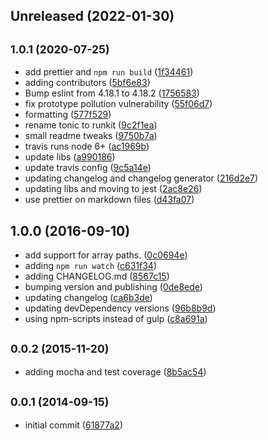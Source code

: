 ## Unreleased (2022-01-30)

## <small>1.0.1 (2020-07-25)</small>

- add prettier and `npm run build` ([1f34461](https://github.com/skratchdot/object-path-set/commit/1f34461))
- adding contributors ([5bf6e83](https://github.com/skratchdot/object-path-set/commit/5bf6e83))
- Bump eslint from 4.18.1 to 4.18.2 ([1756583](https://github.com/skratchdot/object-path-set/commit/1756583))
- fix prototype pollution vulnerability ([55f06d7](https://github.com/skratchdot/object-path-set/commit/55f06d7))
- formatting ([577f529](https://github.com/skratchdot/object-path-set/commit/577f529))
- rename tonic to runkit ([9c2f1ea](https://github.com/skratchdot/object-path-set/commit/9c2f1ea))
- small readme tweaks ([9750b7a](https://github.com/skratchdot/object-path-set/commit/9750b7a))
- travis runs node 6+ ([ac1969b](https://github.com/skratchdot/object-path-set/commit/ac1969b))
- update libs ([a990186](https://github.com/skratchdot/object-path-set/commit/a990186))
- update travis config ([9c5a14e](https://github.com/skratchdot/object-path-set/commit/9c5a14e))
- updating changelog and changelog generator ([216d2e7](https://github.com/skratchdot/object-path-set/commit/216d2e7))
- updating libs and moving to jest ([2ac8e26](https://github.com/skratchdot/object-path-set/commit/2ac8e26))
- use prettier on markdown files ([d43fa07](https://github.com/skratchdot/object-path-set/commit/d43fa07))

## 1.0.0 (2016-09-10)

- add support for array paths. ([0c0694e](https://github.com/skratchdot/object-path-set/commit/0c0694e))
- adding `npm run watch` ([c631f34](https://github.com/skratchdot/object-path-set/commit/c631f34))
- adding CHANGELOG.md ([8567c15](https://github.com/skratchdot/object-path-set/commit/8567c15))
- bumping version and publishing ([0de8ede](https://github.com/skratchdot/object-path-set/commit/0de8ede))
- updating changelog ([ca6b3de](https://github.com/skratchdot/object-path-set/commit/ca6b3de))
- updating devDependency versions ([96b8b9d](https://github.com/skratchdot/object-path-set/commit/96b8b9d))
- using npm-scripts instead of gulp ([c8a691a](https://github.com/skratchdot/object-path-set/commit/c8a691a))

## <small>0.0.2 (2015-11-20)</small>

- adding mocha and test coverage ([8b5ac54](https://github.com/skratchdot/object-path-set/commit/8b5ac54))

## <small>0.0.1 (2014-09-15)</small>

- initial commit ([61877a2](https://github.com/skratchdot/object-path-set/commit/61877a2))
